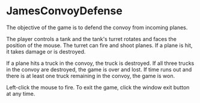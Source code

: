 # JamesConvoyDefense

The objective of the game is to defend the convoy from incoming planes.

The player controls a tank and the tank's turret rotates and faces the position of the mouse.
The turret can fire and shoot planes. If a plane is hit, it takes damage or is destroyed.

If a plane hits a truck in the convoy, the truck is destroyed. If all three trucks in the convoy are destroyed, the game is over and lost.
If time runs out and there is at least one truck remaining in the convoy, the game is won.

Left-click the mouse to fire.
To exit the game, click the window exit button at any time.
